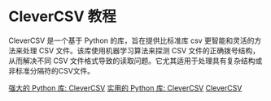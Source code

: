 # CleverCSV 教程

<show-structure depth="3"/>

CleverCSV 是一个基于 Python 的库，旨在提供比标准库 csv 更智能和灵活的方法来处理 CSV 文件。该库使用机器学习算法来探测 CSV 文件的正确拨号结构，从而解决不同 CSV 文件格式导致的读取问题。它尤其适用于处理具有复杂结构或非标准分隔符的CSV文件。

<seealso>
<category ref="ref_docs">
    <a href="https://mp.weixin.qq.com/s/0cj8DaKLyzq1DKP1qvaGDw">强大的 Python 库: CleverCSV</a>
    <a href="https://mp.weixin.qq.com/s/td9l0VSuro_5LTqP7visBg">实用的 Python 库: CleverCSV</a>
</category>
<category ref="ref_github">
    <a href="https://github.com/alan-turing-institute/CleverCSV">CleverCSV</a>
</category>
<category ref="ref_issues">
</category>
<category ref="ref_hf">
</category>
<category ref="ref_ms">
</category>
</seealso>